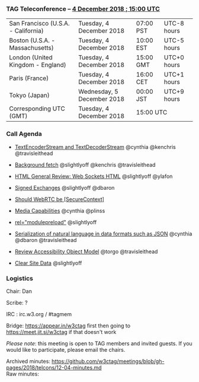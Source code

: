 ### TAG Teleconference – [4 December 2018 ; 15:00 UTC](https://www.timeanddate.com/worldclock/converter.html?iso=20181113T150000&p1=224&p2=43&p3=136&p4=195&p5=248)

<table>
<tr><td> San Francisco (U.S.A. - California) <td> Tuesday, 4 December 2018 <td> 07:00 PST <td> UTC-8 hours
<tr><td> Boston (U.S.A. - Massachusetts) <td> Tuesday, 4 December 2018 <td> 10:00 EST <td> UTC-5 hours
<tr><td> London (United Kingdom - England) <td> Tuesday, 4 December 2018 <td> 15:00 GMT <td> UTC+0 hours
<tr><td> Paris (France) <td> Tuesday, 4 December 2018 <td> 16:00 CET <td> UTC+1 hours
<tr><td> Tokyo (Japan) <td> Wednesday, 5 December 2018 <td> 00:00 JST <td> UTC+9 hours
<tr><td> Corresponding UTC (GMT) <td> Tuesday, 4 December 2018 <td colspan=2> 15:00 UTC
</table>

### Call Agenda

* [TextEncoderStream and TextDecoderStream](https://github.com/w3ctag/design-reviews/issues/282)
@cynthia
@kenchris
@travisleithead

* [Background fetch](https://github.com/w3ctag/design-reviews/issues/279)
@slightlyoff
@kenchris
@travisleithead

* [HTML General Review: Web Sockets HTML](https://github.com/w3ctag/design-reviews/issues/268)
@slightlyoff
@ylafon

* [Signed Exchanges](https://github.com/w3ctag/design-reviews/issues/235)
@slightlyoff
@dbaron

* [Should WebRTC be [SecureContext]](https://github.com/w3ctag/design-reviews/issues/228)

* [Media Capabilities](https://github.com/w3ctag/design-reviews/issues/218)
@cynthia
@plinss

* [<link> rel="modulepreload"](https://github.com/w3ctag/design-reviews/issues/213)
@slightlyoff

* [Serialization of natural language in data formats such as JSON](https://github.com/w3ctag/design-reviews/issues/178)
@cynthia
@dbaron
@travisleithead

* [Review Accessibility Object Model](https://github.com/w3ctag/design-reviews/issues/134)
@torgo
@travisleithead

* [Clear Site Data](https://github.com/w3ctag/design-reviews/issues/62)
@slightlyoff

### Logistics

Chair: Dan

Scribe: ?

IRC : irc.w3.org / #tagmem

Bridge: https://appear.in/w3ctag first then going to https://meet.jit.si/w3ctag if that doesn't work

*Please note*: this meeting is open to TAG members and invited guests. If you would like to participate, please email the chairs.

Archived minutes: https://github.com/w3ctag/meetings/blob/gh-pages/2018/telcons/12-04-minutes.md  
Raw minutes: 

